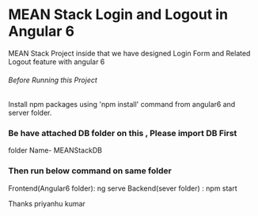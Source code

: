 # MEAN Stack Login and Logout in Angular 6
MEAN Stack Project inside that we have designed Login Form and Related Logout feature with angular 6

###### Before Running this Project
Install npm packages using 'npm install' command from angular6 and server folder. 


### Be have attached DB folder on this , Please import DB First 
folder Name- MEANStackDB

### Then run below command on same folder
Frontend(Angular6 folder): ng serve
Backend(sever folder) : npm start


Thanks
priyanhu kumar
 
 
